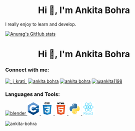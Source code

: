 

<h1 align="center">Hi 👋, I'm Ankita Bohra</h1>
I really enjoy to learn and develop.

[![Anurag's GitHub stats](https://github-readme-stats.vercel.app/api?username=ankita-bohra)](https://github.com/anuraghazra/github-readme-stats)

<h1 align="center">Hi 👋, I'm Ankita Bohra</h1>
<h3 align="left">Connect with me:</h3>
<p align="left">
<a href="https://twitter.com/_j_krati_" target="blank"><img align="center" src="https://cdn.jsdelivr.net/npm/simple-icons@3.0.1/icons/twitter.svg" alt="_j_krati_" height="30" width="40" /></a>
<a href="https://linkedin.com/in/ankita bohra" target="blank"><img align="center" src="https://cdn.jsdelivr.net/npm/simple-icons@3.0.1/icons/linkedin.svg" alt="ankita bohra" height="30" width="40" /></a>
<a href="https://www.hackerrank.com/ankita bohra" target="blank"><img align="center" src="https://cdn.jsdelivr.net/npm/simple-icons@3.0.1/icons/hackerrank.svg" alt="ankita bohra" height="30" width="40" /></a>
<a href="https://www.hackerearth.com/@ankita1198" target="blank"><img align="center" src="https://cdn.jsdelivr.net/npm/simple-icons@3.0.1/icons/hackerearth.svg" alt="@ankita1198" height="30" width="40" /></a>
</p>

<h3 align="left">Languages and Tools:</h3>
<p align="left"> <a href="https://www.blender.org/" target="_blank"> <img src="https://download.blender.org/branding/community/blender_community_badge_white.svg" alt="blender" width="40" height="40"/> </a> <a href="https://www.w3schools.com/cpp/" target="_blank"> <img src="https://raw.githubusercontent.com/devicons/devicon/master/icons/cplusplus/cplusplus-original.svg" alt="cplusplus" width="40" height="40"/> </a> <a href="https://www.w3schools.com/css/" target="_blank"> <img src="https://raw.githubusercontent.com/devicons/devicon/master/icons/css3/css3-original-wordmark.svg" alt="css3" width="40" height="40"/> </a> <a href="https://www.w3.org/html/" target="_blank"> <img src="https://raw.githubusercontent.com/devicons/devicon/master/icons/html5/html5-original-wordmark.svg" alt="html5" width="40" height="40"/> </a> <a href="https://www.python.org" target="_blank"> <img src="https://raw.githubusercontent.com/devicons/devicon/master/icons/python/python-original.svg" alt="python" width="40" height="40"/> </a> <a href="https://reactjs.org/" target="_blank"> <img src="https://raw.githubusercontent.com/devicons/devicon/master/icons/react/react-original-wordmark.svg" alt="react" width="40" height="40"/> </a> </p>

<p><img align="center" src="https://github-readme-stats.vercel.app/api/top-langs?username=ankita-bohra&show_icons=true&locale=en&layout=compact" alt="ankita-bohra" /></p>

